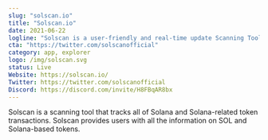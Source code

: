```yaml
---
slug: "solscan.io"
title: "Solscan.io"
date: 2021-06-22
logline: "Solscan is a user-friendly and real-time update Scanning Tool for the Solana Ecosystem."
cta: "https://twitter.com/solscanofficial"
category: app, explorer
logo: /img/solscan.svg
status: Live
Website: https://solscan.io/
Twitter: https://twitter.com/solscanofficial	
Discord: https://discord.com/invite/H8FBqAR8bx
---
```

Solscan is a scanning tool that tracks all of Solana and Solana-related token transactions. Solscan provides users with all the information on SOL and Solana-based tokens.
